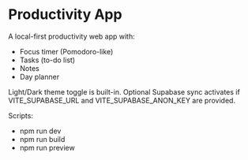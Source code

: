 # Productivity App

A local-first productivity web app with:
- Focus timer (Pomodoro-like)
- Tasks (to-do list)
- Notes
- Day planner

Light/Dark theme toggle is built-in. Optional Supabase sync activates if VITE_SUPABASE_URL and VITE_SUPABASE_ANON_KEY are provided.

Scripts:
- npm run dev
- npm run build
- npm run preview
